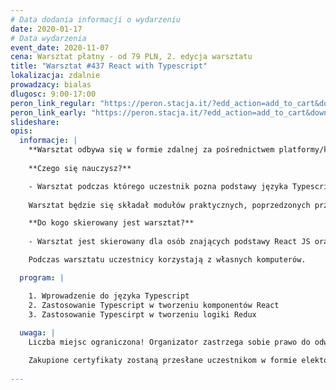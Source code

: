 ```yaml
---
# Data dodania informacji o wydarzeniu
date: 2020-01-17
# Data wydarzenia
event_date: 2020-11-07
cena: Warsztat płatny - od 79 PLN, 2. edycja warsztatu
title: "Warsztat #437 React with Typescript"
lokalizacja: zdalnie
prowadzacy: bialas
dlugosc: 9:00-17:00
peron_link_regular: "https://peron.stacja.it/?edd_action=add_to_cart&download_id=3853&edd_options[price_id]=1"
peron_link_early: "https://peron.stacja.it/?edd_action=add_to_cart&download_id=3853&edd_options[price_id]=2"
slideshare:
opis:
  informacje: |
    **Warsztat odbywa się w formie zdalnej za pośrednictwem platformy/komunikatora online, z wykorzystaniem dźwięku, obrazu z kamery, udostępniania ekranu komputera prowadzącego i uczestników.** 
    
    **Czego się nauczysz?**

    - Warsztat podczas którego uczestnik pozna podstawy języka Typescript. Omówione zostaną również podstawy tworzenia aplikacji React z wykorzystanie TS.
    
    Warsztat będzie się składał modułów praktycznych, poprzedzonych przygotowaniem teoretycznym a zakończonym omówieniem idealnego rozwiązania.

    **Do kogo skierowany jest warsztat?**
    
    - Warsztat jest skierowany dla osób znających podstawy React JS oraz ES6, chcących poznać metody typowania w języku Typescript.

    Podczas warsztatu uczestnicy korzystają z własnych komputerów.

  program: |

    1. Wprowadzenie do języka Typescript
    2. Zastosowanie Typescript w tworzeniu komponentów React
    3. Zastosowanie Typescirpt w tworzeniu logiki Redux
    
  uwaga: |
    Liczba miejsc ograniczona! Organizator zastrzega sobie prawo do odwołania wydarzenia w przypadku niezgłoszenia się minimalnej liczby uczestników.

    Zakupione certyfikaty zostaną przesłane uczestnikom w formie elektoronicznej po warsztacie. Jeśli chcesz otrzymać zakupiony certyfikat w formie papierowej, zgłoś to mailowo na adres kontakt@stacja.it.
    
---
```

